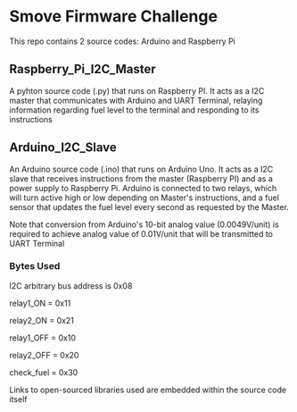 # Smove Firmware Challenge
This repo contains 2 source codes: Arduino and Raspberry Pi

## Raspberry_Pi_I2C_Master
A pyhton source code (.py) that runs on Raspberry PI. It acts as a I2C master that communicates with Arduino and UART Terminal, relaying information regarding fuel level to the terminal and responding to its instructions
  
## Arduino_I2C_Slave
An Arduino source code (.ino) that runs on Arduino Uno. It acts as a I2C slave that receives instructions from the master (Raspberry      PI) and as a power supply to Raspberry Pi. Arduino is connected to two relays, which will turn active high or low depending on            Master's instructions, and a fuel sensor that updates the fuel level every second as requested by the Master.

Note that conversion from Arduino's 10-bit analog value (0.0049V/unit) is required to achieve analog value of 0.01V/unit that will be transmitted to UART Terminal

### Bytes Used
I2C arbitrary bus address is 0x08

relay1_ON = 0x11

relay2_ON = 0x21

relay1_OFF = 0x10

relay2_OFF = 0x20

check_fuel = 0x30

Links to open-sourced libraries used are embedded within the source code itself
